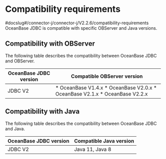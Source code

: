 Compatibility requirements 
===============================================
#docslug#/connector-j/connector-j/V2.2.6/compatibility-requirements
OceanBase JDBC is compatible with specific OBServer and Java versions. 

Compatibility with OBServer 
---------------------------------------------

The following table describes the compatibility between OceanBase JDBC and OBServer. 


| **OceanBase JDBC version** |                                                                                                      **Compatible OBServer version**                                                                                                      |
|----------------------------|-------------------------------------------------------------------------------------------------------------------------------------------------------------------------------------------------------------------------------------------|
| JDBC V2                    | * OceanBase V1.4.x   * OceanBase V2.0.x   * OceanBase V2.1.x   * OceanBase V2.2.x    |



Compatibility with Java 
-----------------------------------------

The following table describes the compatibility between OceanBase JDBC and Java. 


| **OceanBase JDBC version** | **Compatible Java version** |
|----------------------------|-----------------------------|
| JDBC V2                    | Java 11, Java 8             |



